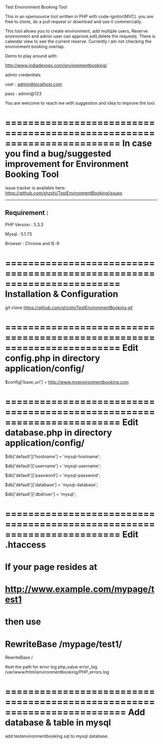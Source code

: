 Test Environment Booking Tool 

This in an opensource tool written in PHP with code-ignitor(MVC). you are free to clone, do a pull request or download and use it commercially. 

This tool allows you to create environment, add multiple users, Reserve environment and admin user can approve,edit,delete the requests. 
There is calendar view to see the current reserve. Currently I am not checking the environment booking overlap. 

Demo to play around with:
 
http://www.indiadevops.com/environmentbooking/

admin credentials 

user : admin@localhost.com

pass : admin@123 

You are welcome to reach me with suggestion and idea to improve the tool. 

========================================================================
In case you find a bug/suggested improvement for Environment Booking Tool
========================================================================
issue tracker is available here: https://github.com/shzshi/TestEnvironmentBooking/issues


--------------------------------------------------------------------------------
Requirement : 
--------------------------------------------------------------------------------
PHP Version : 5.3.3
 
Mysql : 5.1.73 

Browser : Chrome and IE-9 

========================================================================
Installation & Configuration
========================================================================

git clone https://github.com/shzshi/TestEnvironmentBooking.git

========================================================================
Edit config.php in directory application/config/
========================================================================  
$config['base_url'] = http://www.myenvironmentbooking.com

========================================================================
Edit database.php in directory application/config/
========================================================================
$db['default']['hostname'] = 'mysql-hostname';

$db['default']['username'] = 'mysql-username';

$db['default']['password'] = 'mysql-password';

$db['default']['database'] = 'mysql-database';

$db['default']['dbdriver'] = 'mysql';

========================================================================
Edit .htaccess
========================================================================
# If your page resides at
#  http://www.example.com/mypage/test1
# then use
# RewriteBase /mypage/test1/
  
RewriteBase /

#set the path for error log
php_value error_log  /var/www/html/environmentbooking/PHP_errors.log

=========================================================================
Add database & table in mysql 
=========================================================================
add testenvironmentbooking.sql to mysql database.